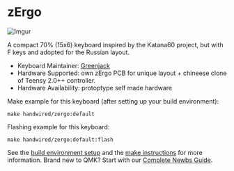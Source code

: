 # zErgo

![Imgur](https://i.imgur.com/XbyhGeY.png)

A compact 70% (15x6) keyboard inspired by the Katana60 project, but with F keys and adopted for the Russian layout.

* Keyboard Maintainer: [Greenjack](https://github.com/greenjack-z)
* Hardware Supported: own zErgo PCB for unique layout + chineese clone of Teensy 2.0++ controller.
* Hardware Availability: protoptype self made hardware

Make example for this keyboard (after setting up your build environment):

    make handwired/zergo:default

Flashing example for this keyboard:

    make handwired/zergo:default:flash

See the [build environment setup](https://docs.qmk.fm/#/getting_started_build_tools) and the [make instructions](https://docs.qmk.fm/#/getting_started_make_guide) for more information. Brand new to QMK? Start with our [Complete Newbs Guide](https://docs.qmk.fm/#/newbs).
